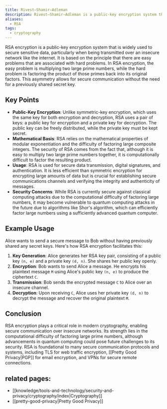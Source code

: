 ```yaml
---
title: Rivest–Shamir–Adleman
description: Rivest–Shamir–Adleman is a public-key encryption system that is widely used to secure sensitive data, particularly when being transmitted over an insecure network like the internet.
aliases:
  - RSA
tags:
  - cryptography
---
```


RSA encryption is a public-key encryption system that is widely used to secure sensitive data, particularly when being transmitted over an insecure network like the internet. It is based on the principle that there are easy problems that are associated with hard problems. In RSA encryption, the easy problem is multiplying two large prime numbers, while the hard problem is factoring the product of those primes back into its original factors. This asymmetry allows for secure communication without the need for a previously shared secret key.

## Key Points

- **Public-Key Encryption**: Unlike symmetric-key encryption, which uses the same key for both encryption and decryption, RSA uses a pair of keys: a public key for encryption and a private key for decryption. The public key can be freely distributed, while the private key must be kept secret.
- **Mathematical Basis**: RSA relies on the mathematical properties of modular exponentiation and the difficulty of factoring large composite integers. The security of RSA comes from the fact that, although it is easy to multiply two large prime numbers together, it is computationally difficult to factor the resulting product.
- **Usage**: RSA is used for secure data transmission, digital signatures, and authentication. It is less efficient than symmetric encryption for encrypting large amounts of data but is crucial for establishing secure communications channels and verifying the integrity and authenticity of messages.
- **Security Concerns**: While RSA is currently secure against classical computing attacks due to the computational difficulty of factoring large numbers, it may become vulnerable to quantum computing attacks in the future due to algorithms like Shor's algorithm, which can efficiently factor large numbers using a sufficiently advanced quantum computer.

## Example Usage

Alice wants to send a secure message to Bob without having previously shared any secret keys. Here's how RSA encryption facilitates this:

1. **Key Generation**: Alice generates her RSA key pair, consisting of a public key `(n, e)` and a private key `(d, n)`. She shares her public key openly.
2. **Encryption**: Bob wants to send Alice a message. He encrypts his plaintext message `M` using Alice's public key `(n, e)` to produce the ciphertext `C`.
3. **Transmission**: Bob sends the encrypted message `C` to Alice over an insecure channel.
4. **Decryption**: Upon receiving `C`, Alice uses her private key `(d, n)` to decrypt the message and recover the original plaintext `M`.

## Conclusion

RSA encryption plays a critical role in modern cryptography, enabling secure communication over insecure networks. Its strength lies in the computational difficulty of factoring large prime numbers, although advancements in quantum computing could pose future challenges to its security. RSA is foundational to many secure communication protocols and systems, including TLS for web traffic encryption, [[Pretty Good Privacy|PGP]] for email encryption, and VPNs for secure remote connections.

## related pages:
  
  - [[knowledge/tools-and-technology/security-and-privacy/cryptography/index|Cryptography]]
  - [[pretty-good-privacy|Pretty Good Privacy]]